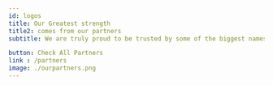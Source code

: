 ```yaml
---
id: logos
title: Our Greatest strength
title2: comes from our partners 
subtitle: We are truly proud to be trusted by some of the biggest names in the industry.

button: Check All Partners
link : /partners
image: ./ourpartners.png
---
```



